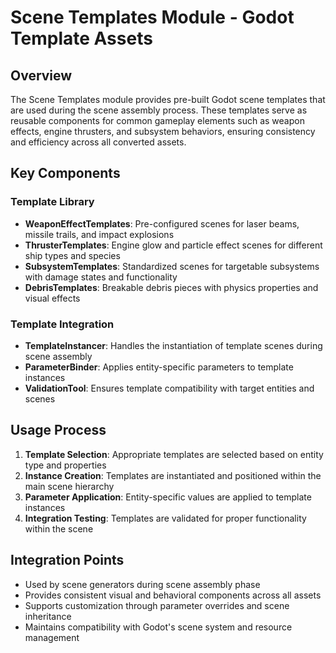 # Scene Templates Module - Godot Template Assets

## Overview
The Scene Templates module provides pre-built Godot scene templates that are used during the scene assembly process. These templates serve as reusable components for common gameplay elements such as weapon effects, engine thrusters, and subsystem behaviors, ensuring consistency and efficiency across all converted assets.

## Key Components

### Template Library
- **WeaponEffectTemplates**: Pre-configured scenes for laser beams, missile trails, and impact explosions
- **ThrusterTemplates**: Engine glow and particle effect scenes for different ship types and species
- **SubsystemTemplates**: Standardized scenes for targetable subsystems with damage states and functionality
- **DebrisTemplates**: Breakable debris pieces with physics properties and visual effects

### Template Integration
- **TemplateInstancer**: Handles the instantiation of template scenes during scene assembly
- **ParameterBinder**: Applies entity-specific parameters to template instances
- **ValidationTool**: Ensures template compatibility with target entities and scenes

## Usage Process
1. **Template Selection**: Appropriate templates are selected based on entity type and properties
2. **Instance Creation**: Templates are instantiated and positioned within the main scene hierarchy
3. **Parameter Application**: Entity-specific values are applied to template instances
4. **Integration Testing**: Templates are validated for proper functionality within the scene

## Integration Points
- Used by scene generators during scene assembly phase
- Provides consistent visual and behavioral components across all assets
- Supports customization through parameter overrides and scene inheritance
- Maintains compatibility with Godot's scene system and resource management
